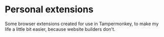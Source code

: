 # Personal extensions
Some browser extensions created for use in Tampermonkey, to make my life a little bit easier, because website builders don't.
